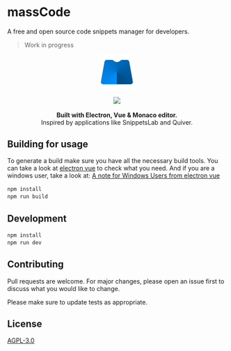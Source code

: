 # massCode

A free and open source code snippets manager for developers.

> Work in progress

<p align="center">
  <img src="./logo.png" width="80">
</p>
<p align="center">
  <img src="./demo.gif">
</p>
<p align="center">
  <strong>Built with Electron, Vue & Monaco editor.</strong>
  <br>
  Inspired by applications like SnippetsLab and Quiver.
</p>

## Building for usage

To generate a build make sure you have all the necessary build tools. You can take a look at [electron vue](https://github.com/SimulatedGREG/electron-vue) to check what you need.
And if you are a windows user, take a look at: [A note for Windows Users from electron vue](https://simulatedgreg.gitbooks.io/electron-vue/content/en/getting_started.html#a-note-for-windows-users)

```bash
npm install
npm run build
```

## Development

```bash
npm install
npm run dev
```

## Contributing

Pull requests are welcome. For major changes, please open an issue first to discuss what you would like to change.

Please make sure to update tests as appropriate.

## License

[AGPL-3.0](https://choosealicense.com/licenses/agpl-3.0/)

